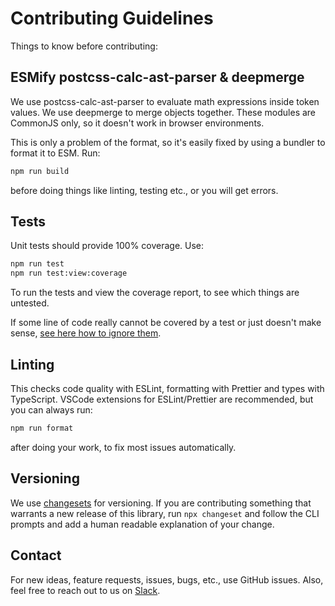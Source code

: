 # Contributing Guidelines

Things to know before contributing:

## ESMify postcss-calc-ast-parser & deepmerge

We use postcss-calc-ast-parser to evaluate math expressions inside token values.
We use deepmerge to merge objects together.
These modules are CommonJS only, so it doesn't work in browser environments.

This is only a problem of the format, so it's easily fixed by using a bundler to format it to ESM.
Run:

```sh
npm run build
```

before doing things like linting, testing etc., or you will get errors.

## Tests

Unit tests should provide 100% coverage. Use:

```sh
npm run test
npm run test:view:coverage
```

To run the tests and view the coverage report, to see which things are untested.

If some line of code really cannot be covered by a test or just doesn't make sense, [see here how to ignore them](https://modern-web.dev/docs/test-runner/writing-tests/code-coverage/#ignoring-uncovered-lines).

## Linting

This checks code quality with ESLint, formatting with Prettier and types with TypeScript.
VSCode extensions for ESLint/Prettier are recommended, but you can always run:

```sh
npm run format
```

after doing your work, to fix most issues automatically.

## Versioning

We use [changesets](https://github.com/changesets/changesets) for versioning. If you are contributing something that warrants a new release of this library, run `npx changeset` and follow the CLI prompts and add a human readable explanation of your change.

## Contact

For new ideas, feature requests, issues, bugs, etc., use GitHub issues.
Also, feel free to reach out to us on [Slack](https://join.slack.com/t/tokens-studio/shared_invite/zt-1p8ea3m6t-C163oJcN9g3~YZTKRgo2hg).
